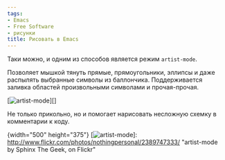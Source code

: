 ```yaml
---
tags:
- Emacs
- Free Software
- рисунки
title: Рисовать в Emacs
---
```


Таки можно, и одним из способов является режим `artist-mode`.

Позволяет мышкой тянуть прямые, прямоугольники, эллипсы и даже распылять
выбранные символы из баллончика. Поддерживается заливка областей
произвольными символами и прочая-прочая.

[![artist-mode][]][]

Не только прикольно, но и помогает нарисовать несложную схемку в
комментарии к коду.

  [artist-mode]: https://web.archive.org/web/20090212200307im_/http://farm4.static.flickr.com/3195/2389747333_dba20736be.jpg
  {width="500" height="375"}
  [![artist-mode][]]: http://www.flickr.com/photos/nothingpersonal/2389747333/
    "artist-mode by Sphinx The Geek, on Flickr"
